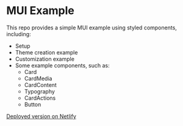 # MUI Example

This repo provides a simple MUI example using styled components, including:
- Setup
- Theme creation example
- Customization example
- Some example components, such as:
  - Card
  - CardMedia
  - CardContent
  - Typography
  - CardActions
  - Button

[Deployed version on Netlify](https://technigo-mui-example.netlify.app/)
